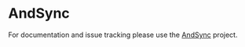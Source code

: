 AndSync
=======

For documentation and issue tracking please use the [AndSync](https://github.com/inovex/AndSync) project.

